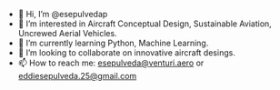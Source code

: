 - 👋 Hi, I’m @esepulvedap
- 👀 I’m interested in Aircraft Conceptual Design, Sustainable Aviation, Uncrewed Aerial Vehicles. 
- 🌱 I’m currently learning Python, Machine Learning. 
- 💞️ I’m looking to collaborate on innovative aircraft desings. 
- 📫 How to reach me: esepulveda@venturi.aero or eddiesepulveda.25@gmail.com

<!---
esepulvedap/esepulvedap is a ✨ special ✨ repository because its `README.md` (this file) appears on your GitHub profile.
You can click the Preview link to take a look at your changes.
--->
